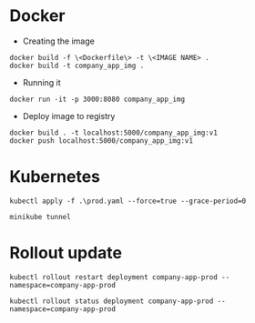 # Docker

- Creating the image
```
docker build -f \<Dockerfile\> -t \<IMAGE NAME> .
docker build -t company_app_img .
```

- Running it
```
docker run -it -p 3000:8080 company_app_img
```

- Deploy image to registry
```
docker build . -t localhost:5000/company_app_img:v1
docker push localhost:5000/company_app_img:v1
```

# Kubernetes
```
kubectl apply -f .\prod.yaml --force=true --grace-period=0

minikube tunnel
```

# Rollout update
```
kubectl rollout restart deployment company-app-prod --namespace=company-app-prod

kubectl rollout status deployment company-app-prod --namespace=company-app-prod 
```